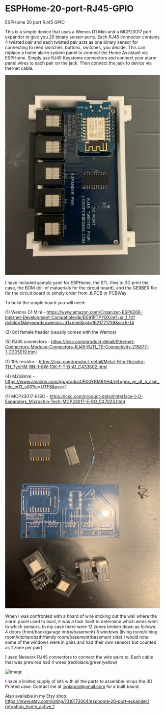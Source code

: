 # ESPHome-20-port-RJ45-GPIO
ESPHome 20 port RJ45 GPIO

This is a simple device that uses a Wemos D1 Mini and a MCP23017 port expander to give you 20 binary sensor ports.  Each RJ45 connector contains 4 twisted pair and each twisted pair acts as one binary sensor for connecting to reed switches, buttons, switches, you decide.  This can replace a home alarm system panel to connect the Home Assistant via ESPHome.  Simply use RJ45 Keystome connectors and connect your alarm panel wires to each pair on the jack.  Then connect the jack to device via thernet cable. 

![GitHub Logo](https://github.com/logichousepcb/ESPHome-20-port-RJ45-GPIO/blob/main/20_PORT-WEMOS-PIC.PNG)

I have included sample yaml for ESPHome, the STL files to 3D print the case, the BOM (bill of mataerials for the circuit board), and the GERBER file for the circuit board to simply order from JLPCB or PCBWay.

To build the simple board you will need:

(1) Wemos D1 Mini - https://www.amazon.com/Organizer-ESP8266-Internet-Development-Compatible/dp/B081PTPYBX/ref=sr_1_14?dchild=1&keywords=wemos+d1+mini&qid=1621771739&sr=8-14

(2) 8x1 female header (usually comes with the Wemos)

(5) RJ45 connectors - https://lcsc.com/product-detail/Ethernet-Connectors-Modular-Connectors-RJ45-RJ11_TE-Connectivity-215877-1_C305919.html

(1) 10k resistor - https://lcsc.com/product-detail/Metal-Film-Resistor-TH_TyoHM-RN-1-8W-10K-F-T-B-A1_C433502.html

(4) M2x8mm - https://www.amazon.com/gp/product/B00YBMRAH4/ref=ppx_yo_dt_b_asin_title_o03_s00?ie=UTF8&psc=1

(1) MCP23017-E/SO - https://lcsc.com/product-detail/Interface-I-O-Expanders_Microchip-Tech-MCP23017-E-SO_C47023.html

![GitHub Logo](https://github.com/logichousepcb/ESPHome-20-port-RJ45-GPIO/blob/main/20_PORT-WEMOS-PARTS.PNG)

When I was confronted with a hoard of wire sticking out the wall where the alarm panel used to exist, it was a task itself to determine which wires went to which sensors.  In my case there were 12 zones broken down as follows:
4 doors (front/back/garage entry/basement)
8 windows (living room/dining room/kitchen/bath/family room/basement/basement side) 
I would note some of the windows were in pairs and had their own sensors but counted as 1 zone per pair)

I used Network RJ45 connectors to connect the wire pairs to.  Each cable that was prewired had 4 wires (red/black/green/yellow)

![image](https://user-images.githubusercontent.com/73470843/122211133-6458c700-ce74-11eb-82bf-ae192161487b.png)

I have a limited supply of kits with all the parts to assemble minus the 3D Printed case.  Contact me at logixpcb@gmail.com for a built baord.  

Also available in my Etsy shop.    https://www.etsy.com/listing/1010173064/esphome-20-port-expander?ref=shop_home_active_1

